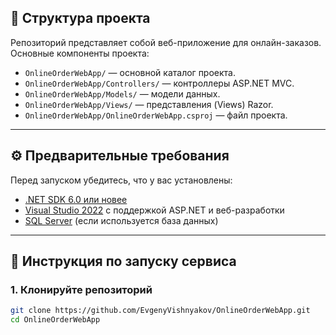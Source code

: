 ## 📁 Структура проекта

Репозиторий представляет собой веб-приложение для онлайн-заказов. Основные компоненты проекта:

- `OnlineOrderWebApp/` — основной каталог проекта.
- `OnlineOrderWebApp/Controllers/` — контроллеры ASP.NET MVC.
- `OnlineOrderWebApp/Models/` — модели данных.
- `OnlineOrderWebApp/Views/` — представления (Views) Razor.
- `OnlineOrderWebApp/OnlineOrderWebApp.csproj` — файл проекта.

---

## ⚙️ Предварительные требования

Перед запуском убедитесь, что у вас установлены:

- [.NET SDK 6.0 или новее](https://dotnet.microsoft.com/en-us/download/dotnet/6.0)
- [Visual Studio 2022](https://visualstudio.microsoft.com/vs/) с поддержкой ASP.NET и веб-разработки
- [SQL Server](https://www.microsoft.com/en-us/sql-server/sql-server-downloads) (если используется база данных)

---

## 🚀 Инструкция по запуску сервиса

### 1. Клонируйте репозиторий

```bash
git clone https://github.com/EvgenyVishnyakov/OnlineOrderWebApp.git
cd OnlineOrderWebApp


